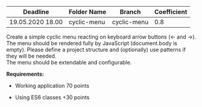 Deadline         | Folder Name    |Branch         | Coefficient
-----------------|----------------|---------------|--------------
19.05.2020 18.00 |cyclic-menu     |cyclic-menu    | 0.8

Create a simple cyclic menu reacting on keyboard arrow buttons (← and →). The menu should be rendered fully by JavaScript (document.body is empty). Please define a project structure and (optionally) use patterns if they will be needed.  
The menu should be extendable and configurable. 

**Requirements:**

* Working application  70 points

* Using ES6 classes +30 points
